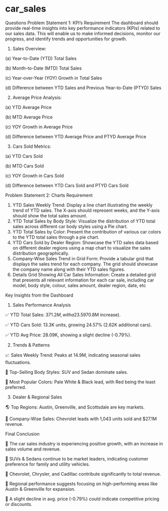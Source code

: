 # car_sales
Questions
Problem Statement 1: KPI’s Requirement
The dashboard should provide real-time insights into key performance indicators (KPIs) related to our sales data. This will enable us to make informed decisions, monitor our progress, and identify trends and opportunities for growth.
1.	Sales Overview:
   
(a) Year-to-Date (YTD) Total Sales

(b)	Month-to-Date (MTD) Total Sales

(c)	Year-over-Year (YOY) Growth in Total Sales

(d)	Difference between YTD Sales and Previous Year-to-Date (PTYD) Sales

2.	Average Price Analysis:
   
(a)	YTD Average Price

(b)	MTD Average Price

(c)	YOY Growth in Average Price

(d)	Difference between YTD Average Price and PTYD Average Price

3.	Cars Sold Metrics:
   
(a)	YTD Cars Sold

(b)	MTD Cars Sold

(c)	YOY Growth in Cars Sold

(d)	Difference between YTD Cars Sold and PTYD Cars Sold

Problem Statement 2: Charts Requirement

1.	YTD Sales Weekly Trend: Display a line chart illustrating the weekly trend of YTD sales. The X-axis should represent weeks, and the Y-axis should show the total sales amount.
2.	YTD Total Sales by Body Style: Visualize the distribution of YTD total sales across different car body styles using a Pie chart.
3.	YTD Total Sales by Color: Present the contribution of various car colors to the YTD total sales through a pie chart.
4.	YTD Cars Sold by Dealer Region: Showcase the YTD sales data based on different dealer regions using a map chart to visualize the sales distribution geographically.
5.	Company-Wise Sales Trend in Grid Form: Provide a tabular grid that displays the sales trend for each company. The grid should showcase the company name along with their YTD sales figures.
6.	Details Grid Showing All Car Sales Information: Create a detailed grid that presents all relevant information for each car sale, including car model, body style, colour, sales amount, dealer region, date, etc


Key Insights from the Dashboard
1. Sales Performance Analysis
   
✅ YTD Total Sales: $371.2M, with a 23.59% growth ($70.8M increase).

✅ YTD Cars Sold: 13.3K units, growing 24.57% (2.62K additional cars).

✅ YTD Avg Price: 28.09K, showing a slight decline (-0.79%).

2. Trends & Patterns
   
📈 Sales Weekly Trend: Peaks at 14.9M, indicating seasonal sales fluctuations.

📌 Top-Selling Body Styles: SUV and Sedan dominate sales.

🎨 Most Popular Colors: Pale White & Black lead, with Red being the least preferred.


3. Dealer & Regional Sales
   
🌎 Top Regions: Austin, Greenville, and Scottsdale are key markets.

🏢 Company-Wise Sales: Chevrolet leads with 1,043 units sold and $27.1M revenue.


Final Conclusion

🔹 The car sales industry is experiencing positive growth, with an increase in sales volume and revenue.

🔹 SUVs & Sedans continue to be market leaders, indicating customer preference for family and utility vehicles.

🔹 Chevrolet, Chrysler, and Cadillac contribute significantly to total revenue.

🔹 Regional performance suggests focusing on high-performing areas like Austin & Greenville for expansion.

🔹 A slight decline in avg. price (-0.79%) could indicate competitive pricing or discounts.
